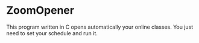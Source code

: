# ZoomOpener
This program written in C opens automatically your online classes. You just need to set your schedule and run it.
